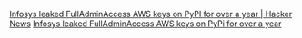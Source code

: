 
[Infosys leaked FullAdminAccess AWS keys on PyPI for over a year | Hacker News](https://news.ycombinator.com/item?id=33628562)
[Infosys leaked FullAdminAccess AWS keys on PyPi for over a year](https://tomforb.es/infosys-leaked-fulladminaccess-aws-keys-on-pypi-for-over-a-year/)
